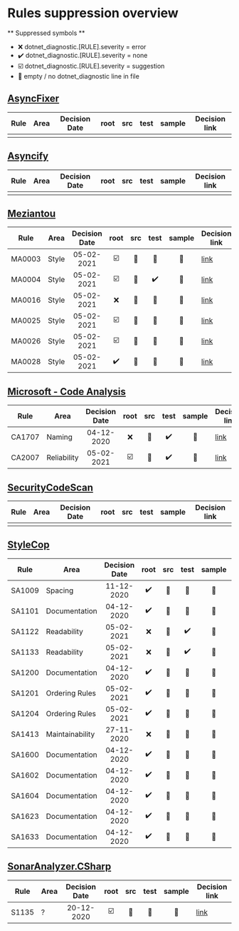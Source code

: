 # Rules suppression overview

** Suppressed symbols **
* ❌ dotnet_diagnostic.[RULE].severity = error
* ✔️ dotnet_diagnostic.[RULE].severity = none
* ☑️ dotnet_diagnostic.[RULE].severity = suggestion
* 🦡 empty / no dotnet_diagnostic line in file 

## [AsyncFixer](http://www.asyncfixer.com)

| Rule        | Area              | Decision Date | root | src | test | sample | Decision link |
|-------------|-------------------|:-------------:|:----:|:---:|:----:|:------:|---------------|
|             |                   |               |      |     |      |        |               |

## [Asyncify](https://github.com/hvanbakel/Asyncify-CSharp)

| Rule        | Area              | Decision Date | root | src | test | sample | Decision link |
|-------------|-------------------|:-------------:|:----:|:---:|:----:|:------:|---------------|
|             |                   |               |      |     |      |        |               |

## [Meziantou](https://www.meziantou.net/enforcing-asynchronous-code-good-practices-using-a-roslyn-analyzer.htm)

| Rule        | Area              | Decision Date | root | src | test | sample | Decision link |
|-------------|-------------------|:-------------:|:----:|:---:|:----:|:------:|---------------|
| MA0003      | Style             | 05-02-2021    | ☑️ | 🦡 | 🦡 | 🦡 | [link](/documentation/CodeAnalyzersRules/Meziantou/MA0003.md) |
| MA0004      | Style             | 05-02-2021    | ☑️ | 🦡 | ✔️ | 🦡 | [link](/documentation/CodeAnalyzersRules/Meziantou/MA0004.md) |
| MA0016      | Style             | 05-02-2021    | ❌ | 🦡 | 🦡 | 🦡 | [link](/documentation/CodeAnalyzersRules/Meziantou/MA0016.md) |
| MA0025      | Style             | 05-02-2021    | ☑️ | 🦡 | 🦡 | 🦡 | [link](/documentation/CodeAnalyzersRules/Meziantou/MA0025.md) |
| MA0026      | Style             | 05-02-2021    | ☑️ | 🦡 | 🦡 | 🦡 | [link](/documentation/CodeAnalyzersRules/Meziantou/MA0026.md) |
| MA0028      | Style             | 05-02-2021    | ✔️ | 🦡 | 🦡 | 🦡 | [link](/documentation/CodeAnalyzersRules/Meziantou/MA0028.md) |

## [Microsoft - Code Analysis](https://docs.microsoft.com/en-us/dotnet/fundamentals/code-analysis/quality-rules)

| Rule        | Area              | Decision Date | root | src | test | sample | Decision link |
|-------------|-------------------|:-------------:|:----:|:---:|:----:|:------:|---------------|
| CA1707      | Naming            | 04-12-2020    | ❌ | 🦡 | ✔️ | 🦡 | [link](/documentation/CodeAnalyzersRules/MicrosoftCodeAnalysis/CA1707.md) |
| CA2007      | Reliability       | 05-02-2021    | ☑️ | 🦡 | ✔️ | 🦡 | [link](/documentation/CodeAnalyzersRules/MicrosoftCodeAnalysis/CA2007.md) |

## [SecurityCodeScan](https://security-code-scan.github.io)

| Rule        | Area              | Decision Date | root | src | test | sample | Decision link |
|-------------|-------------------|:-------------:|:----:|:---:|:----:|:------:|---------------|
|             |                   |               |      |     |      |        |               |

## [StyleCop](https://github.com/DotNetAnalyzers/StyleCopAnalyzers)

| Rule        | Area              | Decision Date | root | src | test | sample | Decision link |
|-------------|-------------------|:-------------:|:----:|:---:|:----:|:------:|---------------|
| SA1009      | Spacing           | 11-12-2020    | ✔️ | 🦡 | 🦡 | 🦡 | [link](/documentation/CodeAnalyzersRules/StyleCop/SA1009.md) |
| SA1101      | Documentation     | 04-12-2020    | ✔️ | 🦡 | 🦡 | 🦡 | [link](/documentation/CodeAnalyzersRules/StyleCop/SA1101.md) |
| SA1122      | Readability       | 05-02-2021    | ❌ | 🦡 | ✔️ | 🦡 | [link](/documentation/CodeAnalyzersRules/StyleCop/SA1122.md) |
| SA1133      | Readability       | 05-02-2021    | ❌ | 🦡 | ✔️ | 🦡 | [link](/documentation/CodeAnalyzersRules/StyleCop/SA1133.md) |
| SA1200      | Documentation     | 04-12-2020    | ✔️ | 🦡 | 🦡 | 🦡 | [link](/documentation/CodeAnalyzersRules/StyleCop/SA1200.md) |
| SA1201      | Ordering Rules    | 05-02-2021    | ✔️ | 🦡 | 🦡 | 🦡 | [link](/documentation/CodeAnalyzersRules/StyleCop/SA1201.md) |
| SA1204      | Ordering Rules    | 05-02-2021    | ✔️ | 🦡 | 🦡 | 🦡 | [link](/documentation/CodeAnalyzersRules/StyleCop/SA1204.md) |
| SA1413      | Maintainability   | 27-11-2020    | ❌ | 🦡 | 🦡 | 🦡 | [link](/documentation/CodeAnalyzersRules/StyleCop/SA1413.md) |
| SA1600      | Documentation     | 04-12-2020    | ✔️ | 🦡 | 🦡 | 🦡 | [link](/documentation/CodeAnalyzersRules/StyleCop/SA1600.md) |
| SA1602      | Documentation     | 04-12-2020    | ✔️ | 🦡 | 🦡 | 🦡 | [link](/documentation/CodeAnalyzersRules/StyleCop/SA1602.md) |
| SA1604      | Documentation     | 04-12-2020    | ✔️ | 🦡 | 🦡 | 🦡 | [link](/documentation/CodeAnalyzersRules/StyleCop/SA1604.md) |
| SA1623      | Documentation     | 04-12-2020    | ✔️ | 🦡 | 🦡 | 🦡 | [link](/documentation/CodeAnalyzersRules/StyleCop/SA1623.md) |
| SA1633      | Documentation     | 04-12-2020    | ✔️ | 🦡 | 🦡 | 🦡 | [link](/documentation/CodeAnalyzersRules/StyleCop/SA1633.md) |

## [SonarAnalyzer.CSharp](https://rules.sonarsource.com/csharp)

| Rule        | Area              | Decision Date | root | src | test | sample | Decision link |
|-------------|-------------------|:-------------:|:----:|:---:|:----:|:------:|---------------|
| S1135       | ?                 | 20-12-2020    | ☑️ | 🦡 | 🦡 | 🦡 | [link](/documentation/CodeAnalyzersRules/SonarAnalyzerCSharp/S1135.md) |
